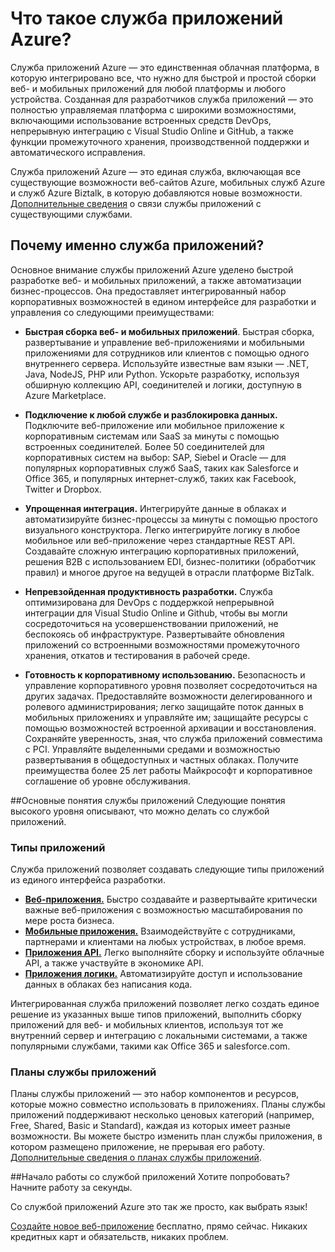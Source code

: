 <properties 
	pageTitle="Что такое служба приложений Azure" 
	description="Узнайте, почему служба приложений Azure — лучшая платформа для разработки веб- и мобильных приложений." 
	services="app-service" 
	documentationCenter="" 
	authors="omarkmsft" 
	manager="dwrede" 
	editor="jimbe"/>

<tags 
	ms.service="app-service" 
	ms.workload="na" 
	ms.tgt_pltfrm="na" 
	ms.devlang="na" 
	ms.topic="article" 
	ms.date="06/30/2015" 
	ms.author="omark"/>

# Что такое служба приложений Azure?
Служба приложений Azure — это единственная облачная платформа, в которую интегрировано все, что нужно для быстрой и простой сборки веб- и мобильных приложений для любой платформы и любого устройства. Созданная для разработчиков служба приложений — это полностью управляемая платформа с широкими возможностями, включающими использование встроенных средств DevOps, непрерывную интеграцию с Visual Studio Online и GitHub, а также функции промежуточного хранения, производственной поддержки и автоматического исправления.

Служба приложений Azure — это единая служба, включающая все существующие возможности веб-сайтов Azure, мобильных служб Azure и служб Azure Biztalk, в которую добавляются новые возможности. [Дополнительные сведения](http://azure.microsoft.com/documentation/services/app-service/) о связи службы приложений с существующими службами.

## Почему именно служба приложений?
Основное внимание службы приложений Azure уделено быстрой разработке веб- и мобильных приложений, а также автоматизации бизнес-процессов. Она предоставляет интегрированный набор корпоративных возможностей в едином интерфейсе для разработки и управления со следующими преимуществами:

- **Быстрая сборка веб- и мобильных приложений**. Быстрая сборка, развертывание и управление веб-приложениями и мобильными приложениями для сотрудников или клиентов с помощью одного внутреннего сервера. Используйте известные вам языки — .NET, Java, NodeJS, PHP или Python. Ускорьте разработку, используя обширную коллекцию API, соединителей и логики, доступную в Azure Marketplace.

- **Подключение к любой службе и разблокировка данных.** Подключите веб-приложение или мобильное приложение к корпоративным системам или SaaS за минуты с помощью встроенных соединителей. Более 50 соединителей для корпоративных систем на выбор: SAP, Siebel и Oracle — для популярных корпоративных служб SaaS, таких как Salesforce и Office 365, и популярных интернет-служб, таких как Facebook, Twitter и Dropbox.

- **Упрощенная интеграция.** Интегрируйте данные в облаках и автоматизируйте бизнес-процессы за минуты с помощью простого визуального конструктора. Легко интегрируйте логику в любое мобильное или веб-приложение через стандартные REST API. Создавайте сложную интеграцию корпоративных приложений, решения B2B с использованием EDI, бизнес-политики (обработчик правил) и многое другое на ведущей в отрасли платформе BizTalk.

- **Непревзойденная продуктивность разработки.** Служба оптимизирована для DevOps с поддержкой непрерывной интеграции для Visual Studio Online и Github, чтобы вы могли сосредоточиться на усовершенствовании приложений, не беспокоясь об инфраструктуре. Развертывайте обновления приложений со встроенными возможностями промежуточного хранения, откатов и тестирования в рабочей среде.

- **Готовность к корпоративному использованию.** Безопасность и управление корпоративного уровня позволяет сосредоточиться на других задачах. Предоставляйте возможности делегированного и ролевого администрирования; легко защищайте поток данных в мобильных приложениях и управляйте им; защищайте ресурсы с помощью возможностей встроенной архивации и восстановления. Сохраняйте уверенность, зная, что служба приложений совместима с PCI. Управляйте выделенными средами и возможностью развертывания в общедоступных и частных облаках. Получите преимущества более 25 лет работы Майкрософт и корпоративное соглашение об уровне обслуживания.


##Основные понятия службы приложений
Следующие понятия высокого уровня описывают, что можно делать со службой приложений.

### Типы приложений
Служба приложений позволяет создавать следующие типы приложений из единого интерфейса разработки.

- [**Веб-приложения.**](../app-service-web-overview) Быстро создавайте и развертывайте критически важные веб-приложения с возможностью масштабирования по мере роста бизнеса.
- [**Мобильные приложения.**](../app-service-mobile-value-prop-preview) Взаимодействуйте с сотрудниками, партнерами и клиентами на любых устройствах, в любое время.
- [**Приложения API.**](../app-service-api-apps-why-best-platform) Легко выполняйте сборку и используйте облачные API, а также участвуйте в экономике API.
- [**Приложения логики.**](../app-service-logic-what-are-logic-apps) Автоматизируйте доступ и использование данных в облаках без написания кода.

Интегрированная служба приложений позволяет легко создать единое решение из указанных выше типов приложений, выполнить сборку приложений для веб- и мобильных клиентов, используя тот же внутренний сервер и интеграцию с локальными системами, а также популярными службами, такими как Office 365 и salesforce.com.

### Планы службы приложений
Планы службы приложений — это набор компонентов и ресурсов, которые можно совместно использовать в приложениях. Планы службы приложений поддерживают несколько ценовых категорий (например, Free, Shared, Basic и Standard), каждая из которых имеет разные возможности. Вы можете быстро изменить план службы приложения, в котором размещено приложение, не прерывая его работу. [Дополнительные сведения о планах службы приложений](../web-sites-web-hosting-plan-overview.md).

##Начало работы со службой приложений
Хотите попробовать? Начните работу за секунды.

Со службой приложений Azure это так же просто, как выбрать язык!

[Создайте новое веб-приложение](http://go.microsoft.com/fwlink/?LinkId=523751) бесплатно, прямо сейчас. Никаких кредитных карт и обязательств, никаких проблем.
 

<!---HONumber=Oct15_HO1-->